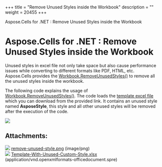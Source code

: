 +++
title = "Remove Unused Styles inside the Workbook" 
description = "" 
weight = 20455 
+++

Aspose.Cells for .NET : Remove Unused Styles inside the Workbook  

# Aspose.Cells for .NET : Remove Unused Styles inside the Workbook


Unused styles in excel file not only take space but also cause performance issues while converting to different formats like PDF, HTML, etc. Aspose.Cells provides the [Workbook.RemoveUnusedStyles()](https://apireference.aspose.com/net/cells/aspose.cells/workbook/methods/removeunusedstyles) to remove all the unused styles inside the workbook.

The following code explains the usage of [Workbook.RemoveUnusedStyles()](https://apireference.aspose.com/net/cells/aspose.cells/workbook/methods/removeunusedstyles). The code loads the [template excel file](https://docs2.aspose.com/cells/net/attachments/5024962/5115520.xlsx) which you can download from the provided link. It contains an unused style named **AsposeStyle**, this style and all other unused styles will be removed after the execution of the code.

![](https://docs2.aspose.com/cells/net/attachments/5024962/5115521.png)

## Attachments:

![](https://docs2.aspose.com/cells/net/images/icons/bullet_blue.gif) [remove-unused-style.png](https://docs2.aspose.com/cells/net/attachments/5024962/5115521.png) (image/png)  
![](https://docs2.aspose.com/cells/net/images/icons/bullet_blue.gif) [Template-With-Unused-Custom-Style.xlsx](https://docs2.aspose.com/cells/net/attachments/5024962/5115520.xlsx) (application/vnd.openxmlformats-officedocument.spre)  


